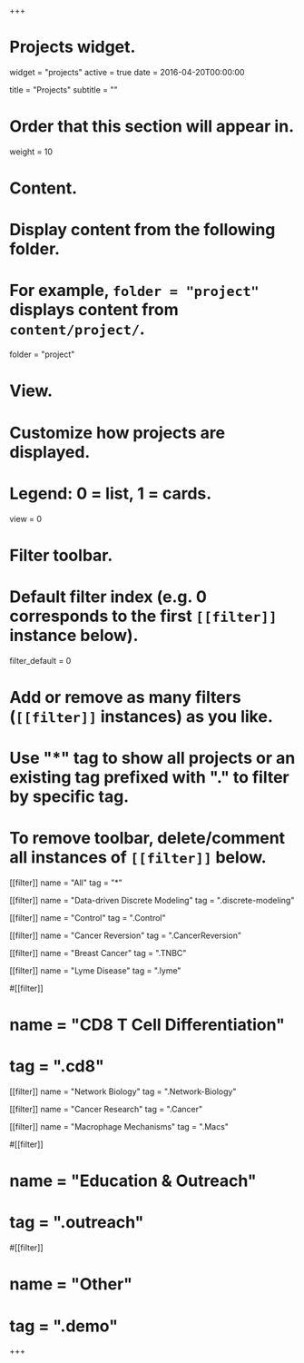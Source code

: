 +++
# Projects widget.
widget = "projects"
active = true
date = 2016-04-20T00:00:00

title = "Projects"
subtitle = ""

# Order that this section will appear in.
weight = 10

# Content.
# Display content from the following folder.
# For example, `folder = "project"` displays content from `content/project/`.
folder = "project"

# View.
# Customize how projects are displayed.
# Legend: 0 = list, 1 = cards.
view = 0

# Filter toolbar.

# Default filter index (e.g. 0 corresponds to the first `[[filter]]` instance below).
filter_default = 0

# Add or remove as many filters (`[[filter]]` instances) as you like.
# Use "*" tag to show all projects or an existing tag prefixed with "." to filter by specific tag.
# To remove toolbar, delete/comment all instances of `[[filter]]` below.

[[filter]]
  name = "All"
  tag = "*"

[[filter]]
   name = "Data-driven Discrete Modeling"
   tag = ".discrete-modeling"

   
 [[filter]]
   name = "Control"
   tag = ".Control" 
   
 [[filter]]
   name = "Cancer Reversion"
   tag = ".CancerReversion" 
   
 [[filter]]
   name = "Breast Cancer"
   tag = ".TNBC"

 [[filter]]
   name = "Lyme Disease"
   tag = ".lyme" 
   
 #[[filter]]
 #  name = "CD8 T Cell Differentiation"
 #  tag = ".cd8" 
   
   [[filter]]
   name = "Network Biology"
   tag = ".Network-Biology" 
   
   
 [[filter]]
   name = "Cancer Research"
   tag = ".Cancer" 
   
   [[filter]]
   name = "Macrophage Mechanisms"
   tag = ".Macs" 
   
    
   
#[[filter]]
#   name = "Education & Outreach"
#   tag = ".outreach"
   
   
#[[filter]]
#  name = "Other"
#  tag = ".demo"

+++

